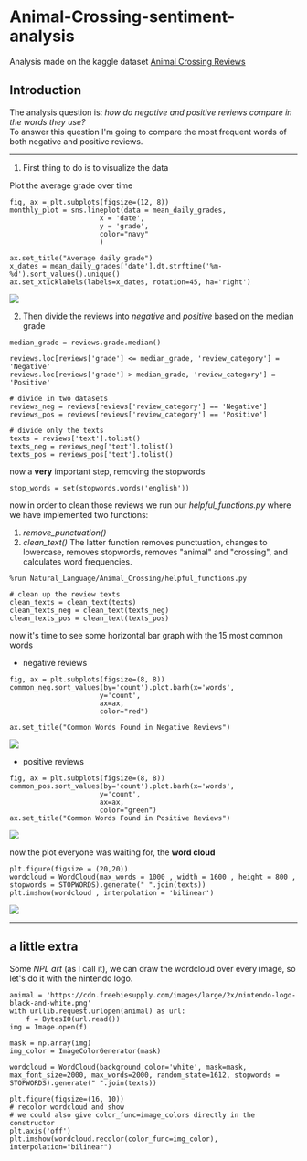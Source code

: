 # Animal-Crossing-sentiment-analysis

Analysis made on the kaggle dataset [Animal Crossing Reviews](https://www.kaggle.com/jessemostipak/animal-crossing)

## Introduction

The analysis question is: *how do negative and positive reviews compare in the words they use?*\
To answer this question I'm going to compare the most frequent words of both negative and positive reviews.

---

1. First thing to do is to visualize the data

Plot the average grade over time
```
fig, ax = plt.subplots(figsize=(12, 8))
monthly_plot = sns.lineplot(data = mean_daily_grades,
                      x = 'date',
                      y = 'grade',
                      color="navy"
                      )

ax.set_title("Average daily grade")
x_dates = mean_daily_grades['date'].dt.strftime('%m-%d').sort_values().unique()
ax.set_xticklabels(labels=x_dates, rotation=45, ha='right')
```

![](Images/image1.png)

2. Then divide the reviews into *negative* and *positive* based on the median grade
```
median_grade = reviews.grade.median()

reviews.loc[reviews['grade'] <= median_grade, 'review_category'] = 'Negative'
reviews.loc[reviews['grade'] > median_grade, 'review_category'] = 'Positive'

# divide in two datasets
reviews_neg = reviews[reviews['review_category'] == 'Negative']
reviews_pos = reviews[reviews['review_category'] == 'Positive']

# divide only the texts
texts = reviews['text'].tolist()
texts_neg = reviews_neg['text'].tolist()
texts_pos = reviews_pos['text'].tolist()
```

now a **very** important step, removing the stopwords

```
stop_words = set(stopwords.words('english'))
```

now in order to clean those reviews we run our *helpful_functions.py* where we have implemented two functions:
  1. *remove_punctuation()* 
  2. *clean_text()*
The latter function removes punctuation, changes to lowercase, removes stopwords, removes "animal" and "crossing", and calculates word  frequencies.

```
%run Natural_Language/Animal_Crossing/helpful_functions.py

# clean up the review texts
clean_texts = clean_text(texts)
clean_texts_neg = clean_text(texts_neg)
clean_texts_pos = clean_text(texts_pos)
```

now it's time to see some horizontal bar graph with the 15 most common words

- negative reviews
```
fig, ax = plt.subplots(figsize=(8, 8))
common_neg.sort_values(by='count').plot.barh(x='words',
                      y='count',
                      ax=ax,
                      color="red")

ax.set_title("Common Words Found in Negative Reviews")
```

![](Images/image2.png)

- positive reviews
```
fig, ax = plt.subplots(figsize=(8, 8))
common_pos.sort_values(by='count').plot.barh(x='words',
                      y='count',
                      ax=ax,
                      color="green")
ax.set_title("Common Words Found in Positive Reviews")
```

![](Images/image3.png)

now the plot everyone was waiting for, the **word cloud**
```
plt.figure(figsize = (20,20))
wordcloud = WordCloud(max_words = 1000 , width = 1600 , height = 800 , stopwords = STOPWORDS).generate(" ".join(texts))
plt.imshow(wordcloud , interpolation = 'bilinear')
```

![](Images/image4.png)

---

## a little extra

Some *NPL art* (as I call it), we can draw the wordcloud over every image, so let's do it with the nintendo logo.

```
animal = 'https://cdn.freebiesupply.com/images/large/2x/nintendo-logo-black-and-white.png'
with urllib.request.urlopen(animal) as url:
    f = BytesIO(url.read())
img = Image.open(f)

mask = np.array(img)
img_color = ImageColorGenerator(mask)

wordcloud = WordCloud(background_color='white', mask=mask, max_font_size=2000, max_words=2000, random_state=1612, stopwords = STOPWORDS).generate(" ".join(texts))

plt.figure(figsize=(16, 10))
# recolor wordcloud and show
# we could also give color_func=image_colors directly in the constructor
plt.axis('off')
plt.imshow(wordcloud.recolor(color_func=img_color), interpolation="bilinear")
```

